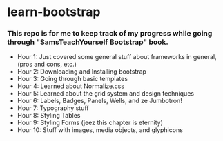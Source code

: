 # learn-bootstrap

### This repo is for me to keep track of my progress while going through "SamsTeachYourself Bootstrap" book.
* Hour 1: Just covered some general stuff about frameworks in general, (pros and cons, etc.)
* Hour 2: Downloading and Installing bootstrap
* Hour 3: Going through basic templates
* Hour 4: Learned about Normalize.css
* Hour 5: Learned about the grid system and design techniques
* Hour 6: Labels, Badges, Panels, Wells, and ze Jumbotron!
* Hour 7: Typography stuff
* Hour 8: Styling Tables
* Hour 9: Styling Forms (jeez this chapter is eternity)
* Hour 10: Stuff with images, media objects, and glyphicons
